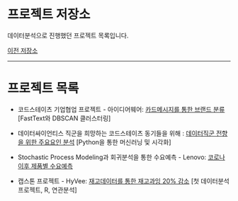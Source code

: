 # 프로젝트 저장소

데이터분석으로 진행했던 프로젝트 목록입니다.

[이전 저장소](https://github.com/xper100/Project_raw)

---

# 프로젝트 목록

* 코드스테이츠 기업협업 프로젝트 - 아이디어웨어: [카드메시지를 통한 브랜드 분류](https://xper100.tistory.com/59) [FastText와 DBSCAN 클러스터링]

* 데이터싸이언티스 직군을 희망하는 코드스테이츠 동기들을 위해 : [데이터직군 전향을 위한 주요요인 분석](https://github.com/xper100/Projects/tree/main/HR_analytics) [Python을 통한 머신러닝 및 시각화]

* Stochastic Process Modeling과 회귀분석을 통한 수요예측 - Lenovo: [코로나 이후 제품별 수요예측](https://xper100.tistory.com/14)
 
* 캡스톤 프로젝트 - HyVee: [재고데이터를 통한 재고과잉 20% 감소](https://xper100.tistory.com/3?category=922205) [첫 데이터분석 프로젝트, R, 연관분석]



